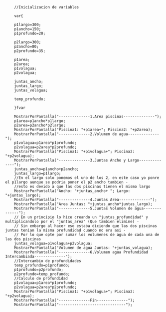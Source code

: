 
        //Inicializacion de variables

        var{

        p1largo=300;
        p1ancho=150;
        p1profundo=20;

        p2largo=300;
        p2ancho=80;
        p2profundo=35;

        p1area;
        p2area;
        p1volagua;
        p2volagua;

        juntas_ancho;
        juntas_largo;
        juntas_volagua;

        temp_profundo;
        
        }fvar

        MostrarPorPantalla("--------------1.Area piscinas--------------");
        p1area=p1ancho*p1largo;
        p2area=p2ancho*p2largo;
        MostrarPorPantalla("Piscina1: "+p1area+"; Piscina2: "+p2area);
        MostrarPorPantalla("--------------2.Volumen de agua--------------");
        p1volagua=p1area*p1profundo;
        p2volagua=p2area*p2profundo;
        MostrarPorPantalla("Piscina1: "+p1volagua+"; Piscina2: "+p2volagua);
        MostrarPorPantalla("--------------3.Juntas Ancho y Largo--------------");
        juntas_ancho=p1ancho+p2ancho;
        juntas_largo=p1largo;
        //En el largo solo ponemos el uno de los 2, en este caso yo ponre el p1largo aunque se podria poner el p2 ancho tambien -
        //esto es devido a que las dos piscinas tienen el mismo largo
        MostrarPorPantalla("Ancho: "+juntas_ancho+ "; Largo: "+juntas_largo);
        MostrarPorPantalla("--------------4.Juntas Area--------------");
        MostrarPorPantalla("Area Juntas: "+juntas_ancho*juntas_largo);
        MostrarPorPantalla("--------------5.Juntas Volumen de agua--------------");
        // En un principio lo hice creando un "juntas_profundidad" y multiplicandolo por el "juntas_area" (Que tambien elimine) -
        // Sin embargo al hacer eso estaba diciendo que las dos piscinas juntas tenian la misma profundidad cuando no era asi -
        // Por lo que opte por sumar los volumenes de agua de cada una de las dos piscinas
        juntas_volagua=p1volagua+p2volagua;
        MostrarPorPantalla("Volumen de agua Juntas: "+juntas_volagua);
        MostrarPorPantalla("--------------6.Volumen agua Profundidad Intercambiada--------------");
        //Intercambio de profundidades
        temp_profundo=p1profundo;
        p1profundo=p2profundo;
        p2profundo=temp_profundo;
        //Calculo de profundidad
        p1volagua=p1area*p1profundo;
        p2volagua=p2area*p2profundo;
        MostrarPorPantalla("Piscina1: "+p1volagua+"; Piscina2: "+p2volagua);
        MostrarPorPantalla("--------------Fin--------------");
        MostrarPorPantalla("------------------------------");
